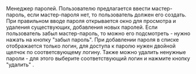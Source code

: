 Менеджер паролей.
Пользователю предлагается ввести мастер-пароль, если мастер-пароля нет, то пользователь должен его создать.
При правильном вводе пароля открывается окно для просмотра и удаления существующих, добавления новых паролей.
Если пользователь забыл мастер-пароль, то можно его подсмотреть - нужно нажать на кнопку "забыл пароль".
При добавлении пароля в списке отображается только логин, для доступа к паролю нужен двойной щелчок по соответсвующему логину.
Также можно удалить ненужные пароли - для этого выберите соответствующий логин и нажмите кнопку "удалить" .
